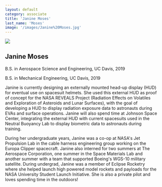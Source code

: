 ```yaml
---
layout: default
category: associate
title: 'Janine Moses'
last_name: 'Moses'
image: '/images/Janine%20Moses.jpg'
---
```


<img src="{{ page.image }}">

<h2 class="team-title">Janine Moses</h2>
<h4 class="team-position"></h4>
<p>B.S. in Aerospace Science and Engineering, UC Davis, 2019</p>
<p>B.S. in Mechanical Engineering, UC Davis, 2019</p>
<p>Janine is currently designing an externally mounted head-up display (HUD) for eventual use on spacesuit helmets. She used this external HUD as proof of concept for the NASA REVEALS Project (Radiation Effects on Volatiles and Exploration of Asteroids and Lunar Surfaces), with the goal of developing a HUD to display radiation exposure data to astronauts during EVAs and surface operations. Janine will also spend time at Johnson Space Center, integrating the external HUD with current spacesuits used in the Neutral Buoyancy Lab to display biometric data to astronauts during training.</p>
<p>During her undergraduate years, Janine was a co-op at NASA's Jet Propulsion Lab in the cable harness engineering group working on the Europa Clipper spacecraft. Janine also interned for two summers at The Aerospace Corporation, one summer in the Space Materials Lab and another summer with a team that supported Boeing's WGS-10 military satellite. During undergrad, Janine was a member of Eclipse Rocketry where she helped launch high powered model rockets and payloads for the NASA University Student Launch Initiative. She is also a private pilot and loves spending time in the outdoors!</p>
<ul class="team-member-other-info"></ul>
